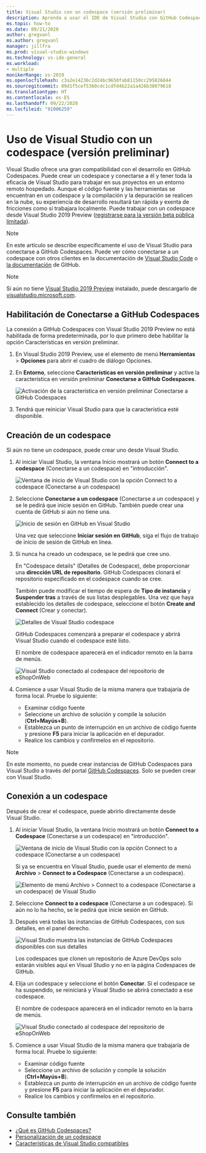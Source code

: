 ```yaml
---
title: Visual Studio con un codespace (versión preliminar)
description: Aprenda a usar el IDE de Visual Studio con GitHub Codespaces para el desarrollo en Windows.
ms.topic: how-to
ms.date: 09/21/2020
author: gregvanl
ms.author: gregvanl
manager: jillfra
ms.prod: visual-studio-windows
ms.technology: vs-ide-general
ms.workload:
- multiple
monikerRange: vs-2019
ms.openlocfilehash: c3a2e14236c2d24bc9650fab81150cc295826844
ms.sourcegitcommit: 09d1f5cef5360cdc1cdfd4b22a1a426b38079618
ms.translationtype: HT
ms.contentlocale: es-ES
ms.lasthandoff: 09/22/2020
ms.locfileid: "91006259"
---
```

# <a name="how-to-use-visual-studio-with-a-codespace-preview"></a>Uso de Visual Studio con un codespace (versión preliminar)

Visual Studio ofrece una gran compatibilidad con el desarrollo en GitHub Codespaces. Puede crear un codespace y conectarse a él y tener toda la eficacia de Visual Studio para trabajar en sus proyectos en un entorno remoto hospedado. Aunque el código fuente y las herramientas se encuentran en un codespace y la compilación y la depuración se realicen en la nube, su experiencia de desarrollo resultará tan rápida y exenta de fricciones como si trabajara localmente. Puede trabajar con un codespace desde Visual Studio 2019 Preview ([registrarse para la versión beta pública limitada](https://github.com/features/codespaces/signup-vs)).

> [!NOTE]
> En este artículo se describe específicamente el uso de Visual Studio para conectarse a GitHub Codespaces. Puede ver cómo conectarse a un codespace con otros clientes en la documentación de [Visual Studio Code](https://docs.github.com/github/developing-online-with-codespaces/connecting-to-your-codespace-from-visual-studio-code) o [la documentación](https://docs.github.com/github/developing-online-with-codespaces/developing-in-a-codespace) de GitHub.

> [!NOTE]
> Si aún no tiene [Visual Studio 2019 Preview](https://aka.ms/vspreview) instalado, puede descargarlo de [visualstudio.microsoft.com](https://aka.ms/vspreview).

## <a name="enable-connect-to-github-codespaces"></a>Habilitación de Conectarse a GitHub Codespaces

La conexión a GitHub Codespaces con Visual Studio 2019 Preview no está habilitada de forma predeterminada, por lo que primero debe habilitar la opción Características en versión preliminar.

1. En Visual Studio 2019 Preview, use el elemento de menú **Herramientas** > **Opciones** para abrir el cuadro de diálogo Opciones.

2. En **Entorno**, seleccione **Características en versión preliminar** y active la característica en versión preliminar **Conectarse a GitHub Codespaces**.

   ![Activación de la característica en versión preliminar Conectarse a GitHub Codespaces](media/connect-to-github-codespaces-preview-feature.png)

3. Tendrá que reiniciar Visual Studio para que la característica esté disponible.

## <a name="create-a-codespace"></a>Creación de un codespace

Si aún no tiene un codespace, puede crear uno desde Visual Studio.

1. Al iniciar Visual Studio, la ventana Inicio mostrará un botón **Connect to a codespace** (Conectarse a un codespace) en "introducción".

   ![Ventana de inicio de Visual Studio con la opción Connect to a codespace (Conectarse a un codespace)](media/visual-studio-start-window.png)

2. Seleccione **Conectarse a un codespace** (Conectarse a un codespace) y se le pedirá que inicie sesión en GitHub. También puede crear una cuenta de GitHub si aún no tiene una.

   ![Inicio de sesión en GitHub en Visual Studio](media/visual-studio-sign-in-to-github.png)

   Una vez que seleccione **Iniciar sesión en GitHub**, siga el flujo de trabajo de inicio de sesión de GitHub en línea.

3. Si nunca ha creado un codespace, se le pedirá que cree uno.

   En "Codespace details" (Detalles de Codespace), debe proporcionar una **dirección URL de repositorio**. GitHub Codespaces clonará el repositorio especificado en el codespace cuando se cree.

   También puede modificar el tiempo de espera de **Tipo de instancia** y **Suspender tras** a través de sus listas desplegables. Una vez que haya establecido los detalles de codespace, seleccione el botón **Create and Connect** (Crear y conectar).

   ![Detalles de Visual Studio codespace](media/visual-studio-codespace-details.png)

   GitHub Codespaces comenzará a preparar el codespace y abrirá Visual Studio cuando el codespace esté listo.

   El nombre de codespace aparecerá en el indicador remoto en la barra de menús.

   ![Visual Studio conectado al codespace del repositorio de eShopOnWeb](media/visual-studio-eshoponweb-codespace.png)

4. Comience a usar Visual Studio de la misma manera que trabajaría de forma local. Pruebe lo siguiente:

   * Examinar código fuente
   * Seleccione un archivo de solución y compile la solución (**Ctrl+Mayús+B**).
   * Establezca un punto de interrupción en un archivo de código fuente y presione **F5** para iniciar la aplicación en el depurador.
   * Realice los cambios y confírmelos en el repositorio.   

> [!NOTE]
> En este momento, no puede crear instancias de GitHub Codespaces para Visual Studio a través del portal [GitHub Codespaces](https://github.com/codespaces). Solo se pueden crear con Visual Studio.

## <a name="connect-to-a-codespace"></a>Conexión a un codespace

Después de crear el codespace, puede abrirlo directamente desde Visual Studio.

1. Al iniciar Visual Studio, la ventana Inicio mostrará un botón **Connect to a Codespace** (Conectarse a un codespace) en "introducción".

   ![Ventana de inicio de Visual Studio con la opción Connect to a codespace (Conectarse a un codespace)](media/visual-studio-start-window.png)

   Si ya se encuentra en Visual Studio, puede usar el elemento de menú **Archivo** > **Connect to a Codespace** (Conectarse a un codespace).

   ![Elemento de menú Archivo > Connect to a codespace (Conectarse a un codespace) de Visual Studio](media/visual-studio-file-connect-to-codespace.png)

2. Seleccione **Connect to a codespace** (Conectarse a un codespace). Si aún no lo ha hecho, se le pedirá que inicie sesión en GitHub.

3. Después verá todas las instancias de GitHub Codespaces, con sus detalles, en el panel derecho.

   ![Visual Studio muestra las instancias de GitHub Codespaces disponibles con sus detalles](media/visual-studio-connect-codespace.png)

   Los codespaces que clonen un repositorio de Azure DevOps solo estarán visibles aquí en Visual Studio y no en la página Codespaces de GitHub.

4. Elija un codespace y seleccione el botón **Conectar**. Si el codespace se ha suspendido, se reiniciará y Visual Studio se abrirá conectado a ese codespace.

   El nombre de codespace aparecerá en el indicador remoto en la barra de menús.

   ![Visual Studio conectado al codespace del repositorio de eShopOnWeb](media/visual-studio-eshoponweb-codespace.png)

5. Comience a usar Visual Studio de la misma manera que trabajaría de forma local. Pruebe lo siguiente:

   * Examinar código fuente
   * Seleccione un archivo de solución y compile la solución (**Ctrl+Mayús+B**).
   * Establezca un punto de interrupción en un archivo de código fuente y presione **F5** para iniciar la aplicación en el depurador.
   * Realice los cambios y confírmelos en el repositorio.

<!-- TBD ## Suspend a codespace -->

<!-- TBD ## Disconnect from a codespace -->

## <a name="see-also"></a>Consulte también

* [¿Qué es GitHub Codespaces?](codespaces-overview.md)
* [Personalización de un codespace](customize-codespaces.md)
* [Características de Visual Studio compatibles](supported-features-codespaces.md)
